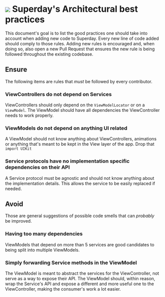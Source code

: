 # ![](https://raw.githubusercontent.com/toggl/superday/develop/teferi/Assets.xcassets/icSuperday.imageset/icSuperday.png) Superday's Architectural best practices

This document's goal is to list the good practices one should take into account when adding new code to Superday. Every new line of code added should comply to those rules. Adding new rules is encouraged and, when doing so, also open a new Pull Request that ensures the new rule is being followed throughout the existing codebase.

## Ensure

The following items are rules that *must* be followed by every contributor.

### ViewControllers do not depend on Services

ViewControllers should only depend on the `ViewModelLocator` or on a `ViewModel`. The ViewModel should have all dependencies the ViewController needs to work properly.

### ViewModels do not depend on anything UI related

A ViewModel should not know anything about ViewControllers, animations or anything that's meant to be kept in the View layer of the app. Drop that `import UIKit`

### Service protocols have no implementation specific dependencies on their API

A Service protocol must be agnostic and should not know anything about the implementation details. This allows the service to be easily replaced if needed.

## Avoid

Those are general suggestions of possible code smells that can _probably_ be improved.

### Having too many dependencies

ViewModels that depend on more than 5 services are good candidates to being split into multiple ViewModels.


### Simply forwarding Service methods in the ViewModel

The ViewModel is meant to abstract the services for the ViewController, not serve as a way to expose their API. The ViewModel should, within reason, wrap the Service's API and expose a different and more useful one to the ViewController, making the consumer's work a lot easier.